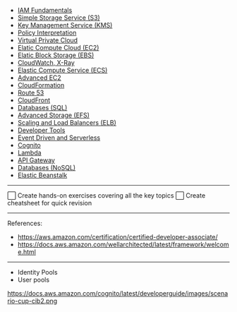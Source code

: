 - [IAM Fundamentals](./iam.md)
- [Simple Storage Service (S3)](./s3.md)
- [Key Management Service (KMS)](./kms.md)
- [Policy Interpretation](./policy-interpretation.md)
- [Virtual Private Cloud](./vpc.md)
- [Elatic Compute Cloud (EC2)](./ec2.md)
- [Elatic Block Storage (EBS)](./ebs.md)
- [CloudWatch, X-Ray](./monitoring.md)
- [Elastic Compute Service (ECS)](./ecs.md)
- [Advanced EC2](./ec2-plus.md)
- [CloudFormation](./cloud-formation.md)
- [Route 53](./route53.md)
- [CloudFront](./cloud-front.md)
- [Databases (SQL)](./database.md)
- [Advanced Storage (EFS)](./efs.md)
- [Scaling and Load Balancers (ELB)](./scaling.md)
- [Developer Tools](./dev-tools.md)
- [Event Driven and Serverless](./event-driven.md)
- [Cognito](./cognito.md)
- [Lambda](./lambda.md)
- [API Gateway](./gateway.md)
- [Databases (NoSQL)](./dynamodb.md)
- [Elastic Beanstalk](./beanstalk.md)

---

⬜ Create hands-on exercises covering all the key topics
⬜ Create cheatsheet for quick revision

---

References:

- https://aws.amazon.com/certification/certified-developer-associate/
- https://docs.aws.amazon.com/wellarchitected/latest/framework/welcome.html

---

- Identity Pools
- User pools

https://docs.aws.amazon.com/cognito/latest/developerguide/images/scenario-cup-cib2.png
